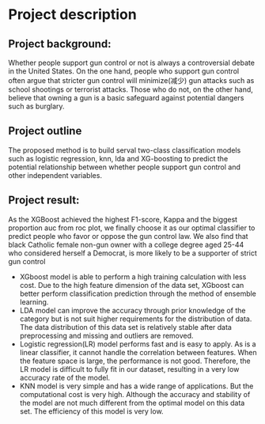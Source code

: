 # Project description
## Project background:

Whether people support gun control or not is always a controversial debate in the United States. On the one hand, people who support gun control often argue that stricter gun control will minimize(减少) gun attacks such as school shootings or terrorist attacks. Those who do not, on the other hand, believe that owning a gun is a basic safeguard against potential dangers such as burglary.

## Project outline

The proposed method is to build serval two-class classification models such as logistic regression, knn, lda and XG-boosting to predict the potential relationship between whether people support gun control and other independent variables.

## Project result:

As the XGBoost achieved the highest F1-score, Kappa and the biggest proportion auc from roc plot, we finally choose it as our optimal classifier to predict people who favor or oppose the gun control law. We also find that black Catholic female non-gun owner with a college degree aged 25-44 who considered herself a Democrat, is more likely to be a supporter of strict gun control

- XGboost model is able to perform a high training calculation with less cost. Due to the high feature dimension of the data set, XGboost can better perform classification prediction through the method of ensemble learning.
- LDA model can improve the accuracy through prior knowledge of the category but is not suit higher requirements for the distribution of data. The data distribution of this data set is relatively stable after data preprocessing and missing and outliers are removed.
- Logistic regression(LR) model performs fast and is easy to apply. As is a linear classifier, it cannot handle the correlation between features. When the feature space is large, the performance is not good. Therefore, the LR model is difficult to fully fit in our dataset, resulting in a very low accuracy rate of the model.
- KNN model is very simple and has a wide range of applications. But the computational cost is very high. Although the accuracy and stability of the model are not much different from the optimal model on this data set. The efficiency of this model is very low.
